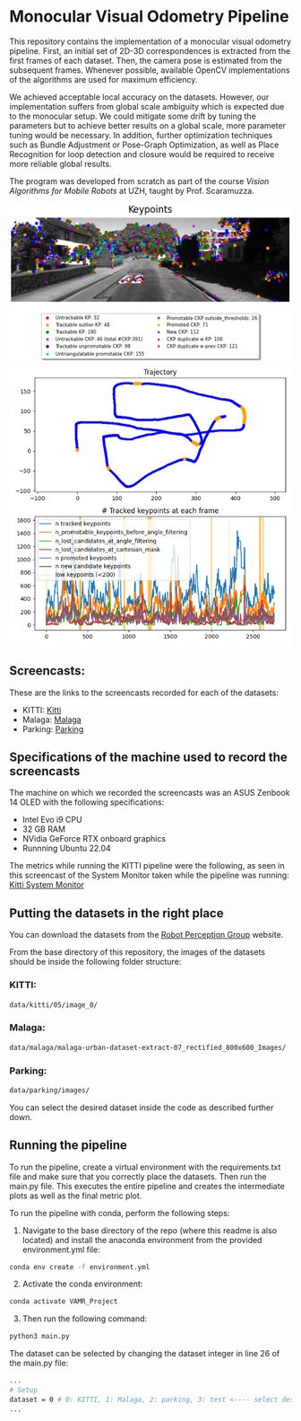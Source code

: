 # Monocular Visual Odometry Pipeline
This repository contains the implementation of a monocular visual odometry pipeline. 
First, an initial set of 2D-3D correspondences is extracted from the first frames of each dataset.
Then, the camera pose is estimated from the subsequent frames.
Whenever possible, available OpenCV implementations of the algorithms are used for maximum efficiency.

We achieved acceptable local accuracy on the datasets.
However, our implementation suffers from global scale ambiguity which is expected due to the monocular setup.
We could mitigate some drift by tuning the parameters but to achieve better results on a global scale, more parameter tuning would be necessary.
In addition, further optimization techniques such as Bundle Adjustment or Pose-Graph Optimization, as well as Place Recognition for loop detection and closure would be required to receive more reliable global results.

The program was developed from scratch as part of the course *Vision Algorithms for Mobile Robots* at UZH, taught by Prof. Scaramuzza.

<p align="center">
    <img src="img/keypoints_in_image_plot.png" alt="image">
    <img src="img/kitti_final_plot.png" alt="image">
</p>

## Screencasts:
These are the links to the screencasts recorded for each of the datasets:

- KITTI: [Kitti](https://youtu.be/iMiLZzel61M)
- Malaga: [Malaga](https://youtu.be/ksQePvSiVzQ)
- Parking: [Parking](https://youtu.be/6iXwq24SfQY)

## Specifications of the machine used to record the screencasts
The machine on which we recorded the screencasts was an ASUS Zenbook 14 OLED with the following specifications:
- Intel Evo i9 CPU
- 32 GB RAM
- NVidia GeForce RTX onboard graphics
- Runnning Ubuntu 22.04

The metrics while running the KITTI pipeline were the following, as seen in this screencast of the System Monitor taken while the pipeline was running:
[Kitti System Monitor](https://youtu.be/w8Ba_fKGgv0)

## Putting the datasets in the right place
You can download the datasets from the [Robot Perception Group](#https://rpg.ifi.uzh.ch/teaching.html) website.

From the base directory of this repository, the images of the datasets should be inside the following folder structure:

### KITTI:
```bash
data/kitti/05/image_0/
```
### Malaga:
```bash
data/malaga/malaga-urban-dataset-extract-07_rectified_800x600_Images/
```
### Parking:
```bash
data/parking/images/
```

You can select the desired dataset inside the code as described further down.

## Running the pipeline
To run the pipeline, create a virtual environment with the requirements.txt file and make sure that you correctly place the datasets.
Then run the main.py file.
This executes the entire pipeline and creates the intermediate plots as well as the final metric plot.

To run the pipeline with conda, perform the following steps:

1. Navigate to the base directory of the repo (where this readme is also located) and install the anaconda environment from the provided environment.yml file:
```bash
conda env create -f environment.yml
```

2. Activate the conda environment:
```bash
conda activate VAMR_Project
```

3. Then run the following command:
```bash
python3 main.py
```

The dataset can be selected by changing the dataset integer in line 26 of the main.py file:
```bash
...
# Setup
dataset = 0 # 0: KITTI, 1: Malaga, 2: parking, 3: test <---- select desired dataset here
...
```